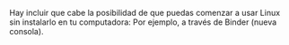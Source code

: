 Hay incluir que cabe la posibilidad de que puedas comenzar a usar Linux sin instalarlo en tu
computadora: Por ejemplo, a través de Binder (nueva consola).
